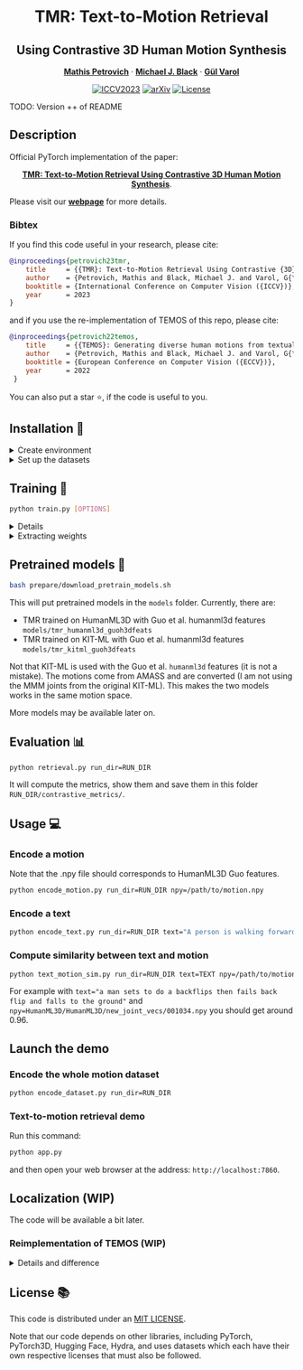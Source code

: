 <div align="center">

# TMR: Text-to-Motion Retrieval
## Using Contrastive 3D Human Motion Synthesis

<a href="https://mathis.petrovich.fr"><strong>Mathis Petrovich</strong></a>
·
<a href="https://ps.is.mpg.de/~black"><strong>Michael J. Black</strong></a>
·
<a href="https://imagine.enpc.fr/~varolg"><strong>G&#252;l Varol</strong></a>


[![ICCV2023](https://img.shields.io/badge/ICCV-2023-9065CA.svg?logo=ICCV)](https://iccv2023.thecvf.com)
[![arXiv](https://img.shields.io/badge/arXiv-TMR-A10717.svg?logo=arXiv)](https://arxiv.org/abs/2305.00976)
[![License](https://img.shields.io/badge/License-MIT-green.svg)]()

</div>

TODO: Version ++ of README

## Description
Official PyTorch implementation of the paper:
<div align="center">

[**TMR: Text-to-Motion Retrieval Using Contrastive 3D Human Motion Synthesis**](https://arxiv.org/abs/2305.00976).

</div>

Please visit our [**webpage**](https://mathis.petrovich.fr/tmr/) for more details.

### Bibtex
If you find this code useful in your research, please cite:

```bibtex
@inproceedings{petrovich23tmr,
    title     = {{TMR}: Text-to-Motion Retrieval Using Contrastive {3D} Human Motion Synthesis},
    author    = {Petrovich, Mathis and Black, Michael J. and Varol, G{\"u}l},
    booktitle = {International Conference on Computer Vision ({ICCV})},
    year      = 2023
}
```
and if you use the re-implementation of TEMOS of this repo, please cite:

```bibtex
@inproceedings{petrovich22temos,
    title     = {{TEMOS}: Generating diverse human motions from textual descriptions},
    author    = {Petrovich, Mathis and Black, Michael J. and Varol, G{\"u}l},
    booktitle = {European Conference on Computer Vision ({ECCV})},
    year      = 2022
 }
```

You can also put a star :star:, if the code is useful to you.

## Installation :construction_worker:

<details><summary>Create environment</summary>
&emsp;

Create a python virtual environnement:
```bash
python -m venv ~/.venv/TMR
source ~/.venv/TMR/bin/activate
```

Install [PyTorch](https://pytorch.org/get-started/locally/)
```bash
python -m pip install torch torchvision --index-url https://download.pytorch.org/whl/cu118
```

Then install remaining packages:
```
python -m pip install -r requirements.txt
```

which corresponds to the packages: pytorch_lightning, einops, hydra-core, hydra-colorlog, orjson, tqdm, scipy.
The code was tested on Python 3.10.12 and PyTorch 2.0.1.

</details>

<details><summary>Set up the datasets</summary>

### Introduction
The process is a little bit different than other repos because we need to have a common reprensenation for HumanML3D, KITML and BABEL (to be able to train on one, and evaluate on another).
If you are currious about the details, I recommand you to read this file: [DATASETS.md](DATASETS.md). I also put the bibtex files of the datasets, which I recommand you to cite.

### Get the data
Please follow the instructions of the ``raw_pose_processing.ipynb`` of the [HumanML3D](https://github.com/EricGuo5513/HumanML3D) repo, to get the ``pose_data`` folder.
Then copy or symlink the pose_data folder in ``datasets/motions/``:
```bash
ln -s /path/to/HumanML3D/pose_data datasets/motions/pose_data
```

### Compute the features
Run the following command, to compute the HumanML3D Guo features on the whole AMASS (+HumanAct12) dataset.

```bash
python -m prepare.compute_guoh3dfeats
```

It should process the features (+ mirrored version) and saved them in ``datasets/motions/guoh3dfeats``.


### Compute the text embeddings
Run this command to compute the sentence embeddings and token embeddings used in TMR for each datasets.

```bash
python -m prepare.text_embeddings data=humanml3d
```

This will save:
- the token embeddings of ``distilbert`` in ``datasets/annotations/humanml3d/token_embeddings``
- the sentence embeddings of ``all-mpnet-base-v2`` in ``datasets/annotations/humanml3d/sent_embeddings``


### Compute statistics (already done for you)

To get statistics of the motion distribution for each datasets, you can run the following commands. It is already included in the repo, so you don't have to. The statistics are computed on the training set.

```bash
python -m prepare.motion_stats data=humanml3d
```

It will save the statistics (``mean.pt`` and ``std.pt``) in this folder ``stats/humanml3d/guoh3dfeats``. You can replace ``data=humanml3d`` with ``data=kitml`` or ``data=babel`` anywhere in this repo.

</details>

## Training :rocket:

```bash
python train.py [OPTIONS]
```

<details><summary>Details</summary>
&emsp;

By default, it will train TMR on HumanML3D and store the folder in ``outputs/tmr_humanml3d_guoh3dfeats`` which I will call ``RUN_DIR``.
The other options are:

#### Models:
- ``model=tmr``: TMR (by default)
- ``model=temos``: TEMOS

#### Datasets:
- ``data=humanml3d``: HumanML3D (by default)
- ``data=kitml``: KIT-ML
- ``data=babel``: BABEL

</details>

<details><summary>Extracting weights</summary>
&emsp;

After training, run the following command, to extract the weights from the checkpoint:

```bash
python extract.py run_dir=RUN_DIR
```

It will take the last checkpoint by default. This should create the folder ``RUN_DIR/last_weights`` and populate it with the files: ``motion_decoder.pt``, ``motion_encoder.pt`` and ``text_encoder.pt``.
This process makes loading models faster, it does not depends on the file structure anymore, and each module can be loaded independently. This is already done for pretrained models.

</details>

## Pretrained models :dvd:

```bash
bash prepare/download_pretrain_models.sh
```

This will put pretrained models in the ``models`` folder.
Currently, there are:
- TMR trained on HumanML3D with Guo et al. humanml3d features ``models/tmr_humanml3d_guoh3dfeats``
- TMR trained on KIT-ML with Guo et al. humanml3d features ``models/tmr_kitml_guoh3dfeats``

Not that KIT-ML is used with the Guo et al. ``humanml3d`` features (it is not a mistake). The motions come from AMASS and are converted (I am not using the MMM joints from the original KIT-ML).
This makes the two models works in the same motion space.

More models may be available later on.

## Evaluation :bar_chart:

```bash
python retrieval.py run_dir=RUN_DIR
```

It will compute the metrics, show them and save them in this folder ``RUN_DIR/contrastive_metrics/``.


## Usage :computer:

### Encode a motion
Note that the .npy file should corresponds to HumanML3D Guo features.

```bash
python encode_motion.py run_dir=RUN_DIR npy=/path/to/motion.npy
```

### Encode a text

```bash
python encode_text.py run_dir=RUN_DIR text="A person is walking forward."
```

### Compute similarity between text and motion
```bash
python text_motion_sim.py run_dir=RUN_DIR text=TEXT npy=/path/to/motion.npy
```
For example with ``text="a man sets to do a backflips then fails back flip and falls to the ground"`` and ``npy=HumanML3D/HumanML3D/new_joint_vecs/001034.npy`` you should get around 0.96.


## Launch the demo

### Encode the whole motion dataset
```bash
python encode_dataset.py run_dir=RUN_DIR
```


### Text-to-motion retrieval demo
Run this command:

```bash
python app.py
```

and then open your web browser at the address: ``http://localhost:7860``.

## Localization (WIP)

The code will be available a bit later.


### Reimplementation of TEMOS (WIP)

<details><summary>Details and difference</summary>
&emsp;

[TEMOS code](https://github.com/Mathux/TEMOS) was probably a bit too abstract and some users struggle to understand it. As TMR and TEMOS share a similar architecture, I took the opportunity to rewrite TEMOS in this repo [src/model/temos.py](src/model/temos.py) to make it more user friendly. Note that in this repo, the motion representation is different from the original TEMOS paper (see [DATASETS.md](DATASETS.md) for more details). Another difference is that I precompute the token embeddings (from distilbert) beforehand (as I am not finetunning the distilbert for the final model). This makes the training around x2 faster and it is more memory efficient.

The code and the generations are not fully tested yet, I will update the README with pretrained models and more information later.

</details>


## License :books:
This code is distributed under an [MIT LICENSE](LICENSE).

Note that our code depends on other libraries, including PyTorch, PyTorch3D, Hugging Face, Hydra, and uses datasets which each have their own respective licenses that must also be followed.
